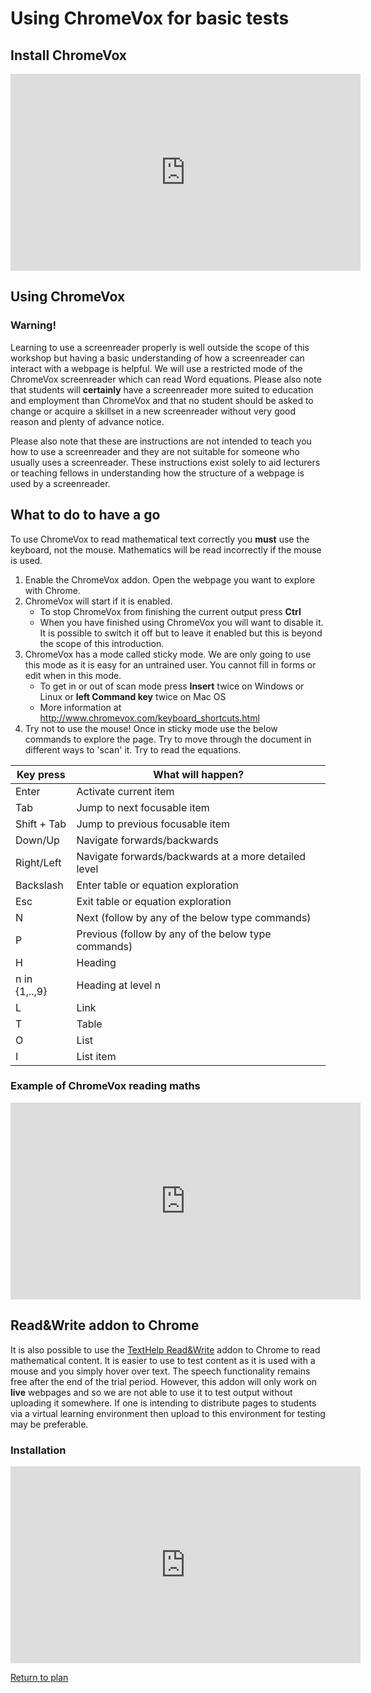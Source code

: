 # Using ChromeVox for basic tests

## Install ChromeVox

<iframe width="560" height="315" src="https://www.youtube.com/embed/VSfAZ7VCAmk" frameborder="0" allow="accelerometer; autoplay; encrypted-media; gyroscope; picture-in-picture" allowfullscreen></iframe>

## Using ChromeVox

### Warning!

Learning to use a screenreader properly is well outside the scope of this workshop but having a basic understanding of how a screenreader can interact with a webpage is helpful. We will use a restricted mode of the ChromeVox screenreader which can read Word equations. Please also note that students will **certainly** have a screenreader more suited to education and employment than ChromeVox and that no student should be asked to change or acquire a skillset in a new screenreader without very good reason and plenty of advance notice. 

Please also note that these are instructions are not intended to teach you how to use a screenreader and they are not suitable for someone who usually uses a screenreader. These instructions exist solely to aid lecturers or teaching fellows in understanding how the structure of a webpage is used by a screenreader.

## What to do to have a go

To use ChromeVox to read mathematical text correctly you **must** use the keyboard, not the mouse. Mathematics will be read incorrectly if the mouse is used.

1. Enable the ChromeVox addon. Open the webpage you want to explore with Chrome.
2. ChromeVox will start if it is enabled. 
   * To stop ChromeVox from finishing the current output press **Ctrl**
   * When you have finished using ChromeVox you will want to disable it. It is possible to switch it off but to leave it enabled but this is beyond the scope of this introduction. 
3. ChromeVox has a mode called sticky mode. We are only going to use this mode as it is easy for an untrained user. You cannot fill in forms or edit when in this mode. 
   * To get in or out of scan mode press **Insert** twice on Windows or Linux or **left Command key** twice on Mac OS
   * More information at <http://www.chromevox.com/keyboard_shortcuts.html> 
4. Try not to use the mouse! Once in sticky mode use the below commands to explore the page. Try to move through the document in different ways to 'scan' it. Try to read the equations.

| Key press   	  | What will happen?	       	       	     	      	|
| --------------- |-----------------------------------------------------|
| Enter		  | Activate current item				|
| Tab		  | Jump to next focusable item				|
| Shift + Tab	  | Jump to previous focusable item			|
| Down/Up	  | Navigate forwards/backwards		   		|
| Right/Left	  | Navigate forwards/backwards at a more detailed level|
| Backslash	  | Enter table or equation exploration			|
| Esc		  | Exit table or equation exploration			|
| N		  | Next (follow by any of the below type commands)	|    				     		|
| P		  | Previous (follow by any of the below type commands)	|
| H		  | Heading  	     	       	   	      		|
| n in {1,..,9}	  | Heading at level n					|
| L		  | Link						|
| T		  | Table						|
| O		  | List						|
| I		  | List item						|

### Example of ChromeVox reading maths

<iframe width="560" height="315" src="https://www.youtube.com/embed/o059smdYHMo" frameborder="0" allow="accelerometer; autoplay; encrypted-media; gyroscope; picture-in-picture" allowfullscreen></iframe>

## Read&Write addon to Chrome

It is also possible to use the [TextHelp Read&Write](https://chrome.google.com/webstore/detail/readwrite-for-google-chro/inoeonmfapjbbkmdafoankkfajkcphgd) addon to Chrome to read mathematical content. It is easier to use to test content as it is used with a mouse and you simply hover over text. The speech functionality remains free after the end of the trial period. However, this addon will only work on **live** webpages and so we are not able to use it to test output without uploading it somewhere. If one is intending to distribute pages to students via a virtual learning environment then upload to this environment for testing may be preferable.  

### Installation

<iframe width="560" height="315" src="https://www.youtube.com/embed/i8fM8Z23h00" frameborder="0" allow="accelerometer; autoplay; encrypted-media; gyroscope; picture-in-picture" allowfullscreen></iframe>

[Return to plan](index.html)